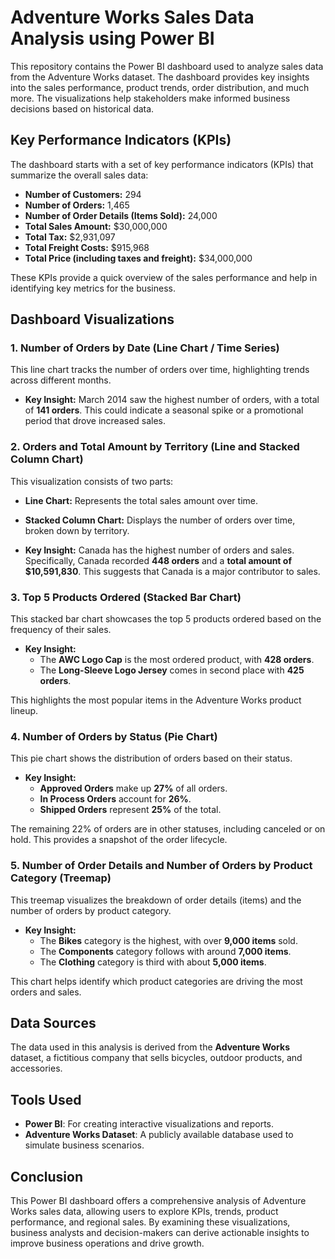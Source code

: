 # Adventure Works Sales Data Analysis using Power BI

This repository contains the Power BI dashboard used to analyze sales data from the Adventure Works dataset. The dashboard provides key insights into the sales performance, product trends, order distribution, and much more. The visualizations help stakeholders make informed business decisions based on historical data.

## Key Performance Indicators (KPIs)
The dashboard starts with a set of key performance indicators (KPIs) that summarize the overall sales data:

- **Number of Customers:** 294
- **Number of Orders:** 1,465
- **Number of Order Details (Items Sold):** 24,000
- **Total Sales Amount:** $30,000,000
- **Total Tax:** $2,931,097
- **Total Freight Costs:** $915,968
- **Total Price (including taxes and freight):** $34,000,000

These KPIs provide a quick overview of the sales performance and help in identifying key metrics for the business.

## Dashboard Visualizations

### 1. **Number of Orders by Date (Line Chart / Time Series)**
This line chart tracks the number of orders over time, highlighting trends across different months.

- **Key Insight:** March 2014 saw the highest number of orders, with a total of **141 orders**. This could indicate a seasonal spike or a promotional period that drove increased sales.

### 2. **Orders and Total Amount by Territory (Line and Stacked Column Chart)**
This visualization consists of two parts:
- **Line Chart:** Represents the total sales amount over time.
- **Stacked Column Chart:** Displays the number of orders over time, broken down by territory.

- **Key Insight:** Canada has the highest number of orders and sales. Specifically, Canada recorded **448 orders** and a **total amount of $10,591,830**. This suggests that Canada is a major contributor to sales.

### 3. **Top 5 Products Ordered (Stacked Bar Chart)**
This stacked bar chart showcases the top 5 products ordered based on the frequency of their sales.

- **Key Insight:**
  - The **AWC Logo Cap** is the most ordered product, with **428 orders**.
  - The **Long-Sleeve Logo Jersey** comes in second place with **425 orders**.
  
This highlights the most popular items in the Adventure Works product lineup.

### 4. **Number of Orders by Status (Pie Chart)**
This pie chart shows the distribution of orders based on their status.

- **Key Insight:**
  - **Approved Orders** make up **27%** of all orders.
  - **In Process Orders** account for **26%**.
  - **Shipped Orders** represent **25%** of the total.

The remaining 22% of orders are in other statuses, including canceled or on hold. This provides a snapshot of the order lifecycle.

### 5. **Number of Order Details and Number of Orders by Product Category (Treemap)**
This treemap visualizes the breakdown of order details (items) and the number of orders by product category.

- **Key Insight:**
  - The **Bikes** category is the highest, with over **9,000 items** sold.
  - The **Components** category follows with around **7,000 items**.
  - The **Clothing** category is third with about **5,000 items**.

This chart helps identify which product categories are driving the most orders and sales.

## Data Sources
The data used in this analysis is derived from the **Adventure Works** dataset, a fictitious company that sells bicycles, outdoor products, and accessories.

## Tools Used
- **Power BI**: For creating interactive visualizations and reports.
- **Adventure Works Dataset**: A publicly available database used to simulate business scenarios.

## Conclusion
This Power BI dashboard offers a comprehensive analysis of Adventure Works sales data, allowing users to explore KPIs, trends, product performance, and regional sales. By examining these visualizations, business analysts and decision-makers can derive actionable insights to improve business operations and drive growth.

